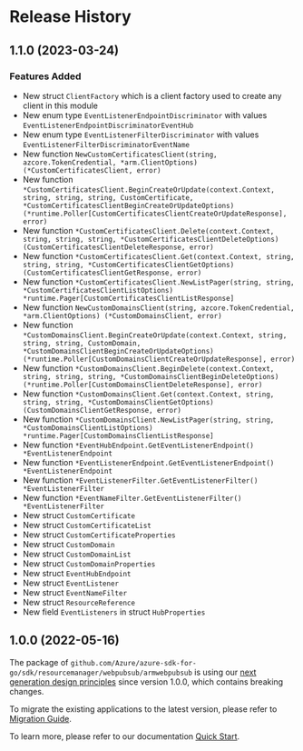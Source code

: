 # Release History

## 1.1.0 (2023-03-24)
### Features Added

- New struct `ClientFactory` which is a client factory used to create any client in this module
- New enum type `EventListenerEndpointDiscriminator` with values `EventListenerEndpointDiscriminatorEventHub`
- New enum type `EventListenerFilterDiscriminator` with values `EventListenerFilterDiscriminatorEventName`
- New function `NewCustomCertificatesClient(string, azcore.TokenCredential, *arm.ClientOptions) (*CustomCertificatesClient, error)`
- New function `*CustomCertificatesClient.BeginCreateOrUpdate(context.Context, string, string, string, CustomCertificate, *CustomCertificatesClientBeginCreateOrUpdateOptions) (*runtime.Poller[CustomCertificatesClientCreateOrUpdateResponse], error)`
- New function `*CustomCertificatesClient.Delete(context.Context, string, string, string, *CustomCertificatesClientDeleteOptions) (CustomCertificatesClientDeleteResponse, error)`
- New function `*CustomCertificatesClient.Get(context.Context, string, string, string, *CustomCertificatesClientGetOptions) (CustomCertificatesClientGetResponse, error)`
- New function `*CustomCertificatesClient.NewListPager(string, string, *CustomCertificatesClientListOptions) *runtime.Pager[CustomCertificatesClientListResponse]`
- New function `NewCustomDomainsClient(string, azcore.TokenCredential, *arm.ClientOptions) (*CustomDomainsClient, error)`
- New function `*CustomDomainsClient.BeginCreateOrUpdate(context.Context, string, string, string, CustomDomain, *CustomDomainsClientBeginCreateOrUpdateOptions) (*runtime.Poller[CustomDomainsClientCreateOrUpdateResponse], error)`
- New function `*CustomDomainsClient.BeginDelete(context.Context, string, string, string, *CustomDomainsClientBeginDeleteOptions) (*runtime.Poller[CustomDomainsClientDeleteResponse], error)`
- New function `*CustomDomainsClient.Get(context.Context, string, string, string, *CustomDomainsClientGetOptions) (CustomDomainsClientGetResponse, error)`
- New function `*CustomDomainsClient.NewListPager(string, string, *CustomDomainsClientListOptions) *runtime.Pager[CustomDomainsClientListResponse]`
- New function `*EventHubEndpoint.GetEventListenerEndpoint() *EventListenerEndpoint`
- New function `*EventListenerEndpoint.GetEventListenerEndpoint() *EventListenerEndpoint`
- New function `*EventListenerFilter.GetEventListenerFilter() *EventListenerFilter`
- New function `*EventNameFilter.GetEventListenerFilter() *EventListenerFilter`
- New struct `CustomCertificate`
- New struct `CustomCertificateList`
- New struct `CustomCertificateProperties`
- New struct `CustomDomain`
- New struct `CustomDomainList`
- New struct `CustomDomainProperties`
- New struct `EventHubEndpoint`
- New struct `EventListener`
- New struct `EventNameFilter`
- New struct `ResourceReference`
- New field `EventListeners` in struct `HubProperties`


## 1.0.0 (2022-05-16)

The package of `github.com/Azure/azure-sdk-for-go/sdk/resourcemanager/webpubsub/armwebpubsub` is using our [next generation design principles](https://azure.github.io/azure-sdk/general_introduction.html) since version 1.0.0, which contains breaking changes.

To migrate the existing applications to the latest version, please refer to [Migration Guide](https://aka.ms/azsdk/go/mgmt/migration).

To learn more, please refer to our documentation [Quick Start](https://aka.ms/azsdk/go/mgmt).